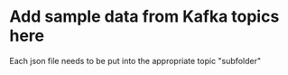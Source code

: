 # Add sample data from Kafka topics here

Each json file needs to be put into the appropriate topic "subfolder"